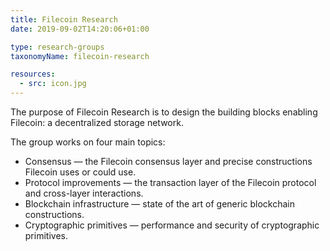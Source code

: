 ```yaml
---
title: Filecoin Research
date: 2019-09-02T14:20:06+01:00

type: research-groups
taxonomyName: filecoin-research

resources:
  - src: icon.jpg
---
```


The purpose of Filecoin Research is to design the building blocks enabling Filecoin: a decentralized storage network.

<!--more-->

The group works on four main topics:
 - Consensus — the Filecoin consensus layer and precise constructions Filecoin uses or could use.
 - Protocol improvements — the transaction layer of the Filecoin protocol and cross-layer interactions.
 - Blockchain infrastructure — state of the art of generic blockchain constructions.
 - Cryptographic primitives — performance and security of cryptographic primitives.
